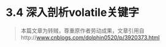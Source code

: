 # 3.4 深入剖析volatile关键字

> 本篇文章为转贼，尊重原作者劳动成果，文章引用自http://www.cnblogs.com/dolphin0520/p/3920373.html



